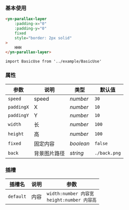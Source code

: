 ### 基本使用
```html
<yn-parallax-layer
	:padding-x="0"
	:padding-y="0"
	fixed
	style="border: 2px solid"
>
	HHH
</yn-parallax-layer>
```

```vue
import BasicUse from '../example/BasicUse'
```

### 属性

| 参数 | 说明 | 类型 | 默认值 |
| --- | --- | --- | --- |
| `speed` | speed | _number_ | `30` |
| `paddingX` | X | _number_ | `10` |
| `paddingY` | Y | _number_ | `10` |
| `width` | 长 | _number_ | `100` |
| `height` | 高 | _number_ | `100` |
| `fixed` | 固定内容 | _boolean_ | `false` |
| `back` | 背景图片路径 | _string_ | `./back.png` |

### 插槽

| 插槽名 | 说明 | 参数 |
| --- | --- | --- |
| `default` | 内容 | `width:number 内容宽`<br>`height:number 内容高` |